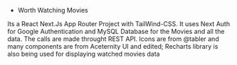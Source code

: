 - Worth Watching Movies


Its a React Next.Js App Router Project with TailWind-CSS.
It uses Next Auth for Google Authentication
and MySQL Database for the Movies and all the data.
The calls are made throught REST API.
Icons are from @tabler and many components are from Aceternity UI and edited;
Recharts library is also being used for displaying watched movies data  
